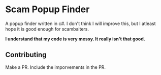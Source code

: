# Scam Popup Finder
A popup finder written in c#. I don't think I will improve this, but I atleast hope it is good enough for scambaiters.

**I understand that my code is very messy. It really isn't that good.**

## Contributing
Make a PR. Include the imporvements in the PR.
